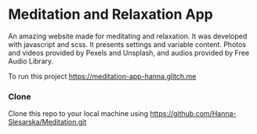 # Meditation and Relaxation App

An amazing website made for meditating and relaxation. It was developed with javascript and scss. 
It presents settings and variable content. Photos and videos provided by Pexels and Unsplash, and audios provided by Free Audio Library.

To run this project https://meditation-app-hanna.glitch.me

### Clone
Clone this repo to your local machine using https://github.com/Hanna-Slesarska/Meditation.git

